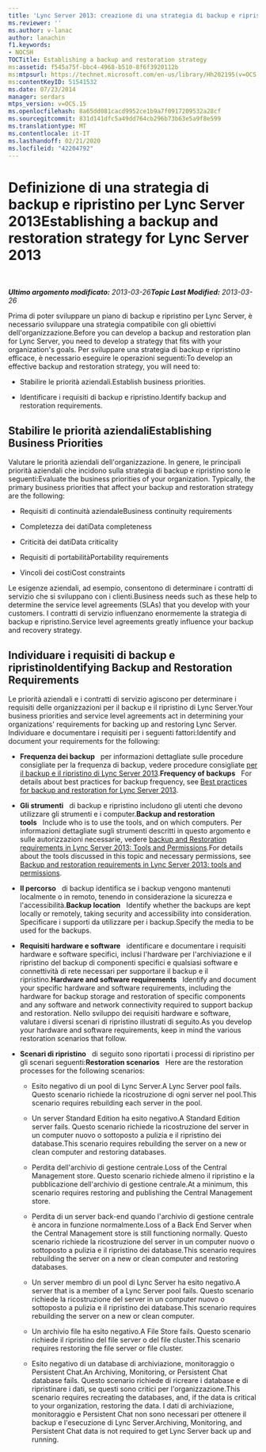 ```yaml
---
title: 'Lync Server 2013: creazione di una strategia di backup e ripristino'
ms.reviewer: ''
ms.author: v-lanac
author: lanachin
f1.keywords:
- NOCSH
TOCTitle: Establishing a backup and restoration strategy
ms:assetid: f545a75f-bbc4-4968-b510-8f6f3920112b
ms:mtpsurl: https://technet.microsoft.com/en-us/library/Hh202195(v=OCS.15)
ms:contentKeyID: 51541532
ms.date: 07/23/2014
manager: serdars
mtps_version: v=OCS.15
ms.openlocfilehash: 8a65dd081cacd9952ce1b9a7f0917209532a28cf
ms.sourcegitcommit: 831d141dfc5a49dd764cb296b73b63e5a9f8e599
ms.translationtype: MT
ms.contentlocale: it-IT
ms.lasthandoff: 02/21/2020
ms.locfileid: "42204792"
---
```

<div data-xmlns="http://www.w3.org/1999/xhtml">

<div class="topic" data-xmlns="http://www.w3.org/1999/xhtml" data-msxsl="urn:schemas-microsoft-com:xslt" data-cs="https://msdn.microsoft.com/">

<div data-asp="https://msdn2.microsoft.com/asp">

# <a name="establishing-a-backup-and-restoration-strategy-for-lync-server-2013"></a><span data-ttu-id="4c3d9-102">Definizione di una strategia di backup e ripristino per Lync Server 2013</span><span class="sxs-lookup"><span data-stu-id="4c3d9-102">Establishing a backup and restoration strategy for Lync Server 2013</span></span>

</div>

<div id="mainSection">

<div id="mainBody">

<span> </span>

<span data-ttu-id="4c3d9-103">_**Ultimo argomento modificato:** 2013-03-26_</span><span class="sxs-lookup"><span data-stu-id="4c3d9-103">_**Topic Last Modified:** 2013-03-26_</span></span>

<span data-ttu-id="4c3d9-104">Prima di poter sviluppare un piano di backup e ripristino per Lync Server, è necessario sviluppare una strategia compatibile con gli obiettivi dell'organizzazione.</span><span class="sxs-lookup"><span data-stu-id="4c3d9-104">Before you can develop a backup and restoration plan for Lync Server, you need to develop a strategy that fits with your organization's goals.</span></span> <span data-ttu-id="4c3d9-105">Per sviluppare una strategia di backup e ripristino efficace, è necessario eseguire le operazioni seguenti:</span><span class="sxs-lookup"><span data-stu-id="4c3d9-105">To develop an effective backup and restoration strategy, you will need to:</span></span>

  - <span data-ttu-id="4c3d9-106">Stabilire le priorità aziendali.</span><span class="sxs-lookup"><span data-stu-id="4c3d9-106">Establish business priorities.</span></span>

  - <span data-ttu-id="4c3d9-107">Identificare i requisiti di backup e ripristino.</span><span class="sxs-lookup"><span data-stu-id="4c3d9-107">Identify backup and restoration requirements.</span></span>

<div>

## <a name="establishing-business-priorities"></a><span data-ttu-id="4c3d9-108">Stabilire le priorità aziendali</span><span class="sxs-lookup"><span data-stu-id="4c3d9-108">Establishing Business Priorities</span></span>

<span data-ttu-id="4c3d9-p102">Valutare le priorità aziendali dell'organizzazione. In genere, le principali priorità aziendali che incidono sulla strategia di backup e ripristino sono le seguenti:</span><span class="sxs-lookup"><span data-stu-id="4c3d9-p102">Evaluate the business priorities of your organization. Typically, the primary business priorities that affect your backup and restoration strategy are the following:</span></span>

  - <span data-ttu-id="4c3d9-111">Requisiti di continuità aziendale</span><span class="sxs-lookup"><span data-stu-id="4c3d9-111">Business continuity requirements</span></span>

  - <span data-ttu-id="4c3d9-112">Completezza dei dati</span><span class="sxs-lookup"><span data-stu-id="4c3d9-112">Data completeness</span></span>

  - <span data-ttu-id="4c3d9-113">Criticità dei dati</span><span class="sxs-lookup"><span data-stu-id="4c3d9-113">Data criticality</span></span>

  - <span data-ttu-id="4c3d9-114">Requisiti di portabilità</span><span class="sxs-lookup"><span data-stu-id="4c3d9-114">Portability requirements</span></span>

  - <span data-ttu-id="4c3d9-115">Vincoli dei costi</span><span class="sxs-lookup"><span data-stu-id="4c3d9-115">Cost constraints</span></span>

<span data-ttu-id="4c3d9-116">Le esigenze aziendali, ad esempio, consentono di determinare i contratti di servizio che si sviluppano con i clienti.</span><span class="sxs-lookup"><span data-stu-id="4c3d9-116">Business needs such as these help to determine the service level agreements (SLAs) that you develop with your customers.</span></span> <span data-ttu-id="4c3d9-117">I contratti di servizio influenzano enormemente la strategia di backup e ripristino.</span><span class="sxs-lookup"><span data-stu-id="4c3d9-117">Service level agreements greatly influence your backup and recovery strategy.</span></span>

</div>

<div>

## <a name="identifying-backup-and-restoration-requirements"></a><span data-ttu-id="4c3d9-118">Individuare i requisiti di backup e ripristino</span><span class="sxs-lookup"><span data-stu-id="4c3d9-118">Identifying Backup and Restoration Requirements</span></span>

<span data-ttu-id="4c3d9-119">Le priorità aziendali e i contratti di servizio agiscono per determinare i requisiti delle organizzazioni per il backup e il ripristino di Lync Server.</span><span class="sxs-lookup"><span data-stu-id="4c3d9-119">Your business priorities and service level agreements act in determining your organizations' requirements for backing up and restoring Lync Server.</span></span> <span data-ttu-id="4c3d9-120">Individuare e documentare i requisiti per i seguenti fattori:</span><span class="sxs-lookup"><span data-stu-id="4c3d9-120">Identify and document your requirements for the following:</span></span>

  - <span data-ttu-id="4c3d9-121">**Frequenza dei backup**   per informazioni dettagliate sulle procedure consigliate per la frequenza di backup, vedere procedure consigliate [per il backup e il ripristino di Lync Server 2013](lync-server-2013-best-practices-for-backup-and-restoration.md).</span><span class="sxs-lookup"><span data-stu-id="4c3d9-121">**Frequency of backups**   For details about best practices for backup frequency, see [Best practices for backup and restoration for Lync Server 2013](lync-server-2013-best-practices-for-backup-and-restoration.md).</span></span>

  - <span data-ttu-id="4c3d9-122">**Gli strumenti**   di backup e ripristino includono gli utenti che devono utilizzare gli strumenti e i computer.</span><span class="sxs-lookup"><span data-stu-id="4c3d9-122">**Backup and restoration tools**   Include who is to use the tools, and on which computers.</span></span> <span data-ttu-id="4c3d9-123">Per informazioni dettagliate sugli strumenti descritti in questo argomento e sulle autorizzazioni necessarie, vedere [backup and Restoration requirements in Lync Server 2013: Tools and Permissions](lync-server-2013-backup-and-restoration-requirements-tools-and-permissions.md).</span><span class="sxs-lookup"><span data-stu-id="4c3d9-123">For details about the tools discussed in this topic and necessary permissions, see [Backup and restoration requirements in Lync Server 2013: tools and permissions](lync-server-2013-backup-and-restoration-requirements-tools-and-permissions.md).</span></span>

  - <span data-ttu-id="4c3d9-124">**Il percorso**   di backup identifica se i backup vengono mantenuti localmente o in remoto, tenendo in considerazione la sicurezza e l'accessibilità.</span><span class="sxs-lookup"><span data-stu-id="4c3d9-124">**Backup location**   Identify whether the backups are kept locally or remotely, taking security and accessibility into consideration.</span></span> <span data-ttu-id="4c3d9-125">Specificare i supporti da utilizzare per i backup.</span><span class="sxs-lookup"><span data-stu-id="4c3d9-125">Specify the media to be used for the backups.</span></span>

  - <span data-ttu-id="4c3d9-126">**Requisiti hardware e software**   identificare e documentare i requisiti hardware e software specifici, inclusi l'hardware per l'archiviazione e il ripristino del backup di componenti specifici e qualsiasi software e connettività di rete necessari per supportare il backup e il ripristino.</span><span class="sxs-lookup"><span data-stu-id="4c3d9-126">**Hardware and software requirements**   Identify and document your specific hardware and software requirements, including the hardware for backup storage and restoration of specific components and any software and network connectivity required to support backup and restoration.</span></span> <span data-ttu-id="4c3d9-127">Nello sviluppo dei requisiti hardware e software, valutare i diversi scenari di ripristino illustrati di seguito.</span><span class="sxs-lookup"><span data-stu-id="4c3d9-127">As you develop your hardware and software requirements, keep in mind the various restoration scenarios that follow.</span></span>

  - <span data-ttu-id="4c3d9-128">**Scenari di ripristino**   di seguito sono riportati i processi di ripristino per gli scenari seguenti:</span><span class="sxs-lookup"><span data-stu-id="4c3d9-128">**Restoration scenarios**   Here are the restoration processes for the following scenarios:</span></span>
    
      - <span data-ttu-id="4c3d9-129">Esito negativo di un pool di Lync Server.</span><span class="sxs-lookup"><span data-stu-id="4c3d9-129">A Lync Server pool fails.</span></span> <span data-ttu-id="4c3d9-130">Questo scenario richiede la ricostruzione di ogni server nel pool.</span><span class="sxs-lookup"><span data-stu-id="4c3d9-130">This scenario requires rebuilding each server in the pool.</span></span>
    
      - <span data-ttu-id="4c3d9-131">Un server Standard Edition ha esito negativo.</span><span class="sxs-lookup"><span data-stu-id="4c3d9-131">A Standard Edition server fails.</span></span> <span data-ttu-id="4c3d9-132">Questo scenario richiede la ricostruzione del server in un computer nuovo o sottoposto a pulizia e il ripristino dei database.</span><span class="sxs-lookup"><span data-stu-id="4c3d9-132">This scenario requires rebuilding the server on a new or clean computer and restoring databases.</span></span>
    
      - <span data-ttu-id="4c3d9-133">Perdita dell'archivio di gestione centrale.</span><span class="sxs-lookup"><span data-stu-id="4c3d9-133">Loss of the Central Management store.</span></span> <span data-ttu-id="4c3d9-134">Questo scenario richiede almeno il ripristino e la pubblicazione dell'archivio di gestione centrale.</span><span class="sxs-lookup"><span data-stu-id="4c3d9-134">At a minimum, this scenario requires restoring and publishing the Central Management store.</span></span>
    
      - <span data-ttu-id="4c3d9-135">Perdita di un server back-end quando l'archivio di gestione centrale è ancora in funzione normalmente.</span><span class="sxs-lookup"><span data-stu-id="4c3d9-135">Loss of a Back End Server when the Central Management store is still functioning normally.</span></span> <span data-ttu-id="4c3d9-136">Questo scenario richiede la ricostruzione del server in un computer nuovo o sottoposto a pulizia e il ripristino dei database.</span><span class="sxs-lookup"><span data-stu-id="4c3d9-136">This scenario requires rebuilding the server on a new or clean computer and restoring databases.</span></span>
    
      - <span data-ttu-id="4c3d9-137">Un server membro di un pool di Lync Server ha esito negativo.</span><span class="sxs-lookup"><span data-stu-id="4c3d9-137">A server that is a member of a Lync Server pool fails.</span></span> <span data-ttu-id="4c3d9-138">Questo scenario richiede la ricostruzione del server in un computer nuovo o sottoposto a pulizia e il ripristino dei database.</span><span class="sxs-lookup"><span data-stu-id="4c3d9-138">This scenario requires rebuilding the server on a new or clean computer.</span></span>
    
      - <span data-ttu-id="4c3d9-139">Un archivio file ha esito negativo.</span><span class="sxs-lookup"><span data-stu-id="4c3d9-139">A File Store fails.</span></span> <span data-ttu-id="4c3d9-140">Questo scenario richiede il ripristino del file server o del file cluster.</span><span class="sxs-lookup"><span data-stu-id="4c3d9-140">This scenario requires restoring the file server or file cluster.</span></span>
    
      - <span data-ttu-id="4c3d9-141">Esito negativo di un database di archiviazione, monitoraggio o Persistent Chat.</span><span class="sxs-lookup"><span data-stu-id="4c3d9-141">An Archiving, Monitoring, or Persistent Chat database fails.</span></span> <span data-ttu-id="4c3d9-142">Questo scenario richiede di ricreare i database e di ripristinare i dati, se questi sono critici per l'organizzazione.</span><span class="sxs-lookup"><span data-stu-id="4c3d9-142">This scenario requires recreating the databases, and, if the data is critical to your organization, restoring the data.</span></span> <span data-ttu-id="4c3d9-143">I dati di archiviazione, monitoraggio e Persistent Chat non sono necessari per ottenere il backup e l'esecuzione di Lync Server.</span><span class="sxs-lookup"><span data-stu-id="4c3d9-143">Archiving, Monitoring, and Persistent Chat data is not required to get Lync Server back up and running.</span></span>

</div>

</div>

<span> </span>

</div>

</div>

</div>

